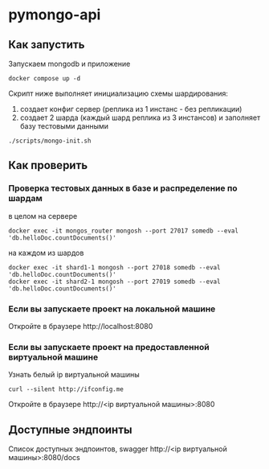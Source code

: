 # pymongo-api

## Как запустить

Запускаем mongodb и приложение

```shell
docker compose up -d
```

Скрипт ниже выполняет инициализацию схемы шардирования:
1) создает конфиг сервер (реплика из 1 инстанс - без репликации)
2) создает 2 шарда (каждый шард реплика из 3 инстансов)
и заполняет базу тестовыми данными 

```shell
./scripts/mongo-init.sh
```

## Как проверить

### Проверка тестовых данных в базе и распределение по шардам

в целом на сервере
```shell
docker exec -it mongos_router mongosh --port 27017 somedb --eval 'db.helloDoc.countDocuments()'
```
на каждом из шардов

```shell
docker exec -it shard1-1 mongosh --port 27018 somedb --eval 'db.helloDoc.countDocuments()'
docker exec -it shard2-1 mongosh --port 27019 somedb --eval 'db.helloDoc.countDocuments()'
```

### Если вы запускаете проект на локальной машине

Откройте в браузере http://localhost:8080

### Если вы запускаете проект на предоставленной виртуальной машине

Узнать белый ip виртуальной машины

```shell
curl --silent http://ifconfig.me
```

Откройте в браузере http://<ip виртуальной машины>:8080

## Доступные эндпоинты

Список доступных эндпоинтов, swagger http://<ip виртуальной машины>:8080/docs
